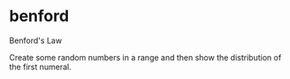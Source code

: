 # benford

Benford's Law

Create some random numbers in a range and then show the distribution of the first numeral.
